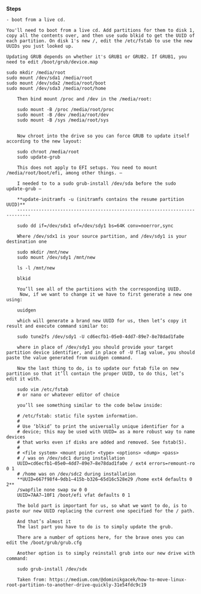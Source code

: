 
**Steps**
 
	- boot from a live cd.
	
	You'll need to boot from a live cd. Add partitions for them to disk 1, copy all the contents over, and then use sudo blkid to get the UUID of each partition. On disk 1's new /, edit the /etc/fstab to use the new UUIDs you just looked up.
	
	Updating GRUB depends on whether it's GRUB1 or GRUB2. If GRUB1, you need to edit /boot/grub/device.map
	
	sudo mkdir /media/root
    sudo mount /dev/sda1 /media/root
    sudo mount /dev/sda2 /media/root/boot
    sudo mount /dev/sda3 /media/root/home
	
		Then bind mount /proc and /dev in the /media/root:
		
		sudo mount -B /proc /media/root/proc
		sudo mount -B /dev /media/root/dev
		sudo mount -B /sys /media/root/sys
		
		
		Now chroot into the drive so you can force GRUB to update itself according to the new layout:
		
		sudo chroot /media/root
		sudo update-grub
		
		This does not apply to EFI setups. You need to mount /media/root/boot/efi, among other things. – 

		I needed to to a sudo grub-install /dev/sda before the sudo update-grub – 

		**update-initramfs -u (initramfs contains the resume partition UUID)**		
		---------------------------------------------------------------------------
		
		sudo dd if=/dev/sdx1 of=/dev/sdy1 bs=64K conv=noerror,sync
		
		Where /dev/sdx1 is your source partition, and /dev/sdy1 is your destination one
		
		sudo mkdir /mnt/new
		sudo mount /dev/sdy1 /mnt/new
		
		ls -l /mnt/new
		
		blkid
		
		You’ll see all of the partitions with the corresponding UUID.
	     Now, if we want to change it we have to first generate a new one using:
		 
		uuidgen
		
		which will generate a brand new UUID for us, then let’s copy it result and execute command similar to:
		
		sudo tune2fs /dev/sdy1 -U cd6ecfb1-05e0-4dd7-89e7-8e78dad1fa0e
		
		where in place of /dev/sdy1 you should provide your target partition device identifier, and in place of -U flag value, you should paste the value generated from uuidgen command.

		Now the last thing to do, is to update our fstab file on new partition so that it’ll contain the proper UUID, to do this, let’s edit it with.
		
		sudo vim /etc/fstab
		# or nano or whatever editor of choice
		
		you’ll see something similar to the code below inside:
		
		# /etc/fstab: static file system information.
		#
		# Use ‘blkid’ to print the universally unique identifier for a
		# device; this may be used with UUID= as a more robust way to name devices
		# that works even if disks are added and removed. See fstab(5).
		#
		# <file system> <mount point> <type> <options> <dump> <pass>
		# / was on /dev/sdc1 during installation
		UUID=cd6ecfb1–05e0–4dd7–89e7–8e78dad1fa0e / ext4 errors=remount-ro 0 1
		# /home was on /dev/sdc2 during installation
		**UUID=667f98f4–9db1–415b-b326–65d16c528e29 /home ext4 defaults 0 2**
		/swapfile none swap sw 0 0
		UUID=7AA7–10F1 /boot/efi vfat defaults 0 1
		
		The bold part is important for us, so what we want to do, is to paste our new UUID replacing the current one specified for the / path.
		
		And that’s almost it
		The last part you have to do is to simply update the grub.

		There are a number of options here, for the brave ones you can edit the /boot/grub/grub.cfg

		Another option is to simply reinstall grub into our new drive with command:

		sudo grub-install /dev/sdx	
		
		Taken from: https://medium.com/@dominikgacek/how-to-move-linux-root-partition-to-another-drive-quickly-31e54fdc9c19
